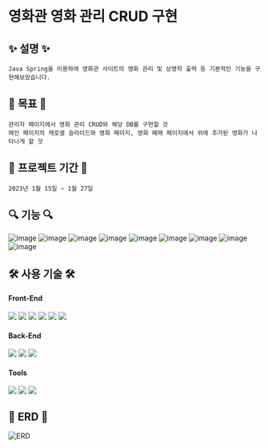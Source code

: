 # 영화관 영화 관리 CRUD 구현

✨ 설명 ✨
-------------
    Java Spring을 이용하여 영화관 사이트의 영화 관리 및 상영작 출력 등 기본적인 기능을 구현해보았습니다.

📌 목표 📌
-------------
    관리자 페이지에서 영화 관리 CRUD와 해당 DB를 구현할 것
    메인 페이지의 캐로셀 슬라이드와 영화 페이지, 영화 예매 페이지에서 위에 추가된 영화가 나타나게 할 것

📆 프로젝트 기간 📆
-------------
    2023년 1월 15일 ~ 1월 27일

🔍 기능 🔍
-------------
![image](https://user-images.githubusercontent.com/70433204/218006232-2dd226e7-131d-48c7-b6d3-a11bebff50ae.png)
![image](https://user-images.githubusercontent.com/70433204/218006302-b152843a-0efb-4d23-9f81-8c3f3de34505.png)
![image](https://user-images.githubusercontent.com/70433204/218006327-e10bd2ca-acff-4b34-84fc-446e2a55633a.png)
![image](https://user-images.githubusercontent.com/70433204/218006340-713a3e63-bdfd-485e-8b30-b2fe451967f0.png)
![image](https://user-images.githubusercontent.com/70433204/218006415-780690c6-dd65-47b4-b11c-91f6dc9bdfc6.png)
![image](https://user-images.githubusercontent.com/70433204/218006470-0a72fe05-e977-4a4f-8b78-1fe90b88cde6.png)
![image](https://user-images.githubusercontent.com/70433204/218006487-fb81ce79-ea90-4cf9-bda0-55c1d326e1c4.png)
![image](https://user-images.githubusercontent.com/70433204/218006508-31ecf1d0-6a59-4200-9c29-8dde3c99608d.png)
![image](https://user-images.githubusercontent.com/70433204/218006528-5939f7d3-4052-4040-a28c-fee9b936e633.png)


🛠 사용 기술 🛠
-------------
#### Front-End
<div>
    <img src="https://img.shields.io/badge/JavaScript-F7DF1E?style=flat&logo=JavaScript&logoColor=white" />
    <img src="https://img.shields.io/badge/HTML5-E34F26?style=flat&logo=HTML5&logoColor=white" />
    <img src="https://img.shields.io/badge/CSS3-1572B6?style=flat&logo=CSS3&logoColor=white" />
    <img src="https://img.shields.io/badge/jQuery-0769AD?style=flat-square&logo=jQuery&logoColor=white"/>
    <img src="https://img.shields.io/badge/Bootstrap-7952B3?style=flat-square&logo=bootstrap&logoColor=white"/>
    <img src="https://img.shields.io/badge/JSON-000000?style=flat-square&logo=json&logoColor=white"/>
</div>

#### Back-End
<div>
    <img src="https://img.shields.io/badge/Java-007396?style=flat&logo=Java&logoColor=white" />
    <img src="https://img.shields.io/badge/Spring-6DB33F?style=flat-square&logo=Spring&logoColor=white"/>
    <img src="https://img.shields.io/badge/Oracle-F80000?style=flat-square&logo=oracle&logoColor=white"/>
</div>

#### Tools
<div>
    <img src="https://img.shields.io/badge/EclipseIDE-2C2255?style=flat-square&logo=eclipse&logoColor=white"/>
    <img src="https://img.shields.io/badge/Git-F05032?style=flat-square&logo=git&logoColor=white"/>
    <img src="https://img.shields.io/badge/GitHub-181717?style=flat-square&logo=GitHub&logoColor=white"/>
</div>

📄 ERD 📄
-------------
![ERD](https://user-images.githubusercontent.com/70433204/218005751-b0c06526-7840-44c1-884c-b88ad54f4a4c.png)


